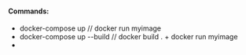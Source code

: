 #### Commands:
* docker-compose up // docker run myimage
* docker-compose up --build // docker build . + docker run myimage
* 
